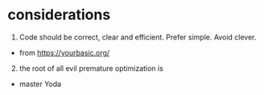 # considerations

1. Code should be correct, clear and efficient.
    Prefer simple. Avoid clever.
  - from https://yourbasic.org/


2. the root of all evil premature optimization is
  - master Yoda
